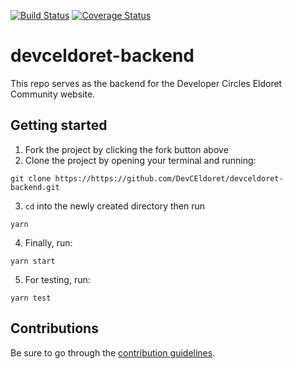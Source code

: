 [![Build Status](https://travis-ci.com/miami78/devceldoret-backend.svg?branch=development)](https://travis-ci.com/miami78/devceldoret-backend)
[![Coverage Status](https://coveralls.io/repos/github/miami78/devceldoret-backend/badge.svg?branch=development&service=github)](https://coveralls.io/github/miami78/devceldoret-backend?branch=development)
# devceldoret-backend
This repo serves as the backend for the Developer Circles Eldoret Community website. 

## Getting started
1. Fork the project by clicking the fork button above
2. Clone the project by opening your terminal and running: 

```shell
git clone https://https://github.com/DevCEldoret/devceldoret-backend.git
```

3. `cd` into the newly created directory then run 
```shell 
yarn 
```
4. Finally, run:
```shell 
yarn start
```
5. For testing, run:
```shell 
yarn test
```
## Contributions

Be sure to go through the [contribution guidelines](https://github.com/DevCEldoret/devceldoret-backend/blob/development/CONTRIBUTIONS.md).
